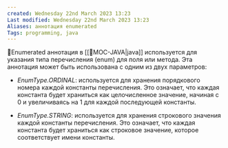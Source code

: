 ```yaml
---
created: Wednesday 22nd March 2023 13:23
Last modified: Wednesday 22nd March 2023 13:23
Aliases: аннотация enumerated
Tags: programming, java
---
```



📌Enumerated аннотация в [[📙MOC-JAVA|java]] используется для указания типа перечисления (enum) для поля или метода. Эта аннотация может быть использована с одним из двух параметров:

- *EnumType.ORDINAL*: используется для хранения порядкового номера каждой константы перечисления. Это означает, что каждая константа будет храниться как целочисленное значение, начиная с 0 и увеличиваясь на 1 для каждой последующей константы.
    
- *EnumType.STRING*: используется для хранения строкового значения каждой константы перечисления. Это означает, что каждая константа будет храниться как строковое значение, которое соответствует имени константы.


